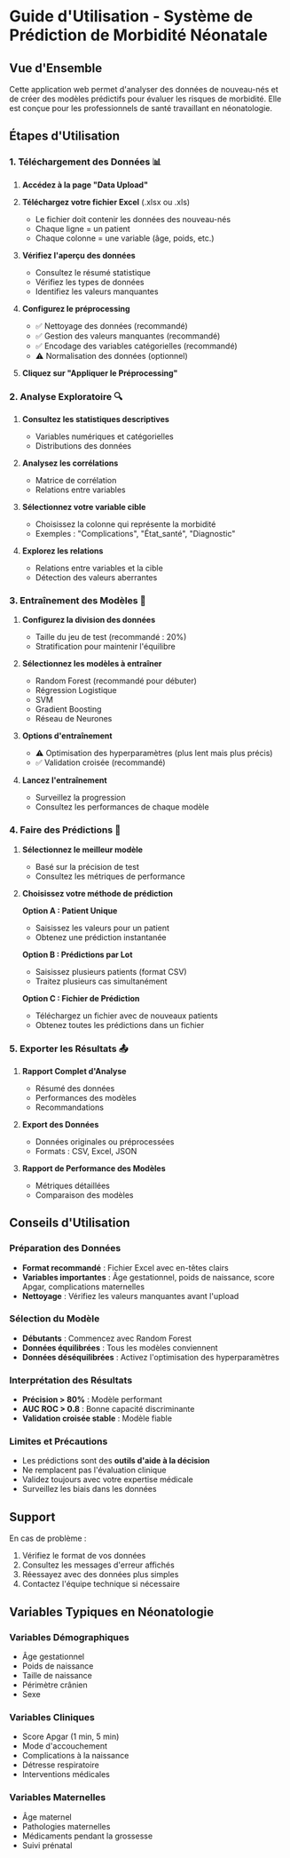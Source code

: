 # Guide d'Utilisation - Système de Prédiction de Morbidité Néonatale

## Vue d'Ensemble

Cette application web permet d'analyser des données de nouveau-nés et de créer des modèles prédictifs pour évaluer les risques de morbidité. Elle est conçue pour les professionnels de santé travaillant en néonatologie.

## Étapes d'Utilisation

### 1. Téléchargement des Données 📊

1. **Accédez à la page "Data Upload"**
2. **Téléchargez votre fichier Excel** (.xlsx ou .xls)
   - Le fichier doit contenir les données des nouveau-nés
   - Chaque ligne = un patient
   - Chaque colonne = une variable (âge, poids, etc.)

3. **Vérifiez l'aperçu des données**
   - Consultez le résumé statistique
   - Vérifiez les types de données
   - Identifiez les valeurs manquantes

4. **Configurez le préprocessing**
   - ✅ Nettoyage des données (recommandé)
   - ✅ Gestion des valeurs manquantes (recommandé)  
   - ✅ Encodage des variables catégorielles (recommandé)
   - ⚠️ Normalisation des données (optionnel)

5. **Cliquez sur "Appliquer le Préprocessing"**

### 2. Analyse Exploratoire 🔍

1. **Consultez les statistiques descriptives**
   - Variables numériques et catégorielles
   - Distributions des données

2. **Analysez les corrélations**
   - Matrice de corrélation
   - Relations entre variables

3. **Sélectionnez votre variable cible**
   - Choisissez la colonne qui représente la morbidité
   - Exemples : "Complications", "État_santé", "Diagnostic"

4. **Explorez les relations**
   - Relations entre variables et la cible
   - Détection des valeurs aberrantes

### 3. Entraînement des Modèles 🤖

1. **Configurez la division des données**
   - Taille du jeu de test (recommandé : 20%)
   - Stratification pour maintenir l'équilibre

2. **Sélectionnez les modèles à entraîner**
   - Random Forest (recommandé pour débuter)
   - Régression Logistique
   - SVM
   - Gradient Boosting
   - Réseau de Neurones

3. **Options d'entraînement**
   - ⚠️ Optimisation des hyperparamètres (plus lent mais plus précis)
   - ✅ Validation croisée (recommandé)

4. **Lancez l'entraînement**
   - Surveillez la progression
   - Consultez les performances de chaque modèle

### 4. Faire des Prédictions 🎯

1. **Sélectionnez le meilleur modèle**
   - Basé sur la précision de test
   - Consultez les métriques de performance

2. **Choisissez votre méthode de prédiction**

   **Option A : Patient Unique**
   - Saisissez les valeurs pour un patient
   - Obtenez une prédiction instantanée

   **Option B : Prédictions par Lot**
   - Saisissez plusieurs patients (format CSV)
   - Traitez plusieurs cas simultanément

   **Option C : Fichier de Prédiction**
   - Téléchargez un fichier avec de nouveaux patients
   - Obtenez toutes les prédictions dans un fichier

### 5. Exporter les Résultats 📤

1. **Rapport Complet d'Analyse**
   - Résumé des données
   - Performances des modèles
   - Recommandations

2. **Export des Données**
   - Données originales ou préprocessées
   - Formats : CSV, Excel, JSON

3. **Rapport de Performance des Modèles**
   - Métriques détaillées
   - Comparaison des modèles

## Conseils d'Utilisation

### Préparation des Données
- **Format recommandé** : Fichier Excel avec en-têtes clairs
- **Variables importantes** : Âge gestationnel, poids de naissance, score Apgar, complications maternelles
- **Nettoyage** : Vérifiez les valeurs manquantes avant l'upload

### Sélection du Modèle
- **Débutants** : Commencez avec Random Forest
- **Données équilibrées** : Tous les modèles conviennent
- **Données déséquilibrées** : Activez l'optimisation des hyperparamètres

### Interprétation des Résultats
- **Précision > 80%** : Modèle performant
- **AUC ROC > 0.8** : Bonne capacité discriminante
- **Validation croisée stable** : Modèle fiable

### Limites et Précautions
- Les prédictions sont des **outils d'aide à la décision**
- Ne remplacent pas l'évaluation clinique
- Validez toujours avec votre expertise médicale
- Surveillez les biais dans les données

## Support

En cas de problème :
1. Vérifiez le format de vos données
2. Consultez les messages d'erreur affichés
3. Réessayez avec des données plus simples
4. Contactez l'équipe technique si nécessaire

## Variables Typiques en Néonatologie

### Variables Démographiques
- Âge gestationnel
- Poids de naissance
- Taille de naissance
- Périmètre crânien
- Sexe

### Variables Cliniques
- Score Apgar (1 min, 5 min)
- Mode d'accouchement
- Complications à la naissance
- Détresse respiratoire
- Interventions médicales

### Variables Maternelles
- Âge maternel
- Pathologies maternelles
- Médicaments pendant la grossesse
- Suivi prénatal
